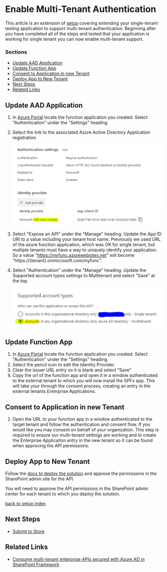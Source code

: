 # Enable Multi-Tenant Authentication

This article is an extension of [setup](./setup.md) covering extending your single-tenant testing application to support multi-tenant authentication. Beginning after you have completed all of the steps and tested that your application is working for single tenant you can now enable multi-tenant support.

### Sections

<!-- no toc -->
- [Update AAD Application](#update-aad-application)
- [Update Function App](#update-function-app)
- [Consent to Application in new Tenant](#consent-to-application-in-new-tenant)
- [Deploy App to New Tenant](#consent-to-application-in-new-tenant)
- [Next Steps](#next-steps)
- [Related Links](#related-links)

## Update AAD Application

1. In [Azure Portal](https://portal.azure.com/) locate the function application you created. Select "Authentication" under the "Settings" heading.
2. Select the link to the associated Azure Active Directory Application registration

    ![](../img/listview-invoke/multi-tenant-1.png)

3. Select "Expose an API" under the "Manage" heading. Update the App ID URI to a value including your tenant host name. Previously we used URL of the azure function application, which was OK for single tenant, but multiple tenants must have a way to uniquely identify your application. So a value "https://myfunc.azurewebsites.net" will become "https://{tenant}.onmicrosoft.com/myfunc".
4. Select "Authentication" under the "Manage" heading. Update the Supported account types settings to Multitenant and select "Save" at the top. 

    ![](../img/listview-invoke/multi-tenant-2.png)

## Update Function App

1. In [Azure Portal](https://portal.azure.com/) locate the function application you created. Select "Authentication" under the "Settings" heading.
2. Select the pencil icon to edit the Identity Provider.
3. Clear the issuer URL entry so it is blank and select "Save"
4. Copy the url of the function app and open it in a window authenticated to the external tenant to which you will now install the SPFx app. This will take your through the consent process, creating an entry in the external tenants Enterprise Applications.

## Consent to Application in new Tenant

1. Open the URL to your function app in a window authenticated to the target tenant and follow the authentication and consent flow. If you would like you may consent on behalf of your organization. This step is required to ensure our multi-tenant settings are working and to create the Enterprise Applicaiton entry in the new tenant so it can be found when approving the API permissions.

## Deploy App to New Tenant

Follow the [docs to deploy the solution](https://docs.microsoft.com/en-us/sharepoint/dev/spfx/extensions/get-started/building-simple-cmdset-with-dialog-api#deploy-the-extension-to-sharepoint-online) and approve the permissions in the SharePoint admin site for the API.

You will need to approve the API permissions in the SharePoint admin center for each tenant to which you deploy the solution.

[back to setup index](#sections)

## Next Steps

- [Submit to Store](https://docs.microsoft.com/en-us/sharepoint/dev/spfx/publish-to-marketplace-overview)

## Related Links

- [Consume multi-tenant enterprise APIs secured with Azure AD in SharePoint Framework](https://docs.microsoft.com/en-us/sharepoint/dev/spfx/use-aadhttpclient-enterpriseapi-multitenant)


